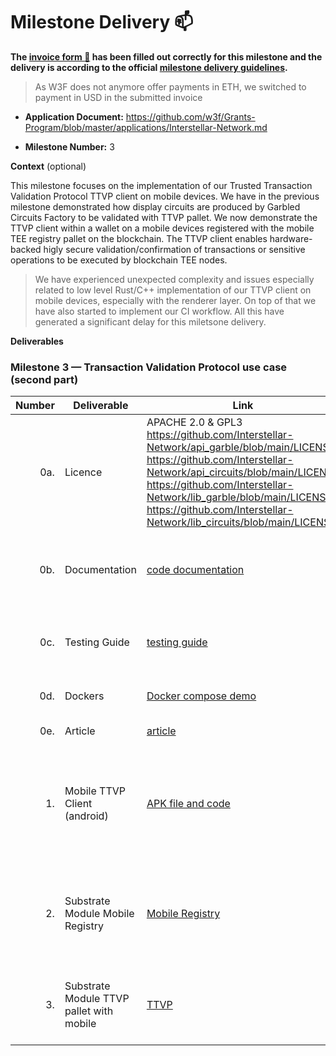 # Milestone Delivery :mailbox:



**The [invoice form :pencil:](https://docs.google.com/forms/d/e/1FAIpQLSfmNYaoCgrxyhzgoKQ0ynQvnNRoTmgApz9NrMp-hd8mhIiO0A/viewform) has been filled out correctly for this milestone and the delivery is according to the official [milestone delivery guidelines](https://github.com/w3f/Grants-Program/blob/master/docs/milestone-deliverables-guidelines.md).**  

> As W3F does not anymore offer payments in ETH, we switched to payment in USD in the submitted invoice

* **Application Document:** https://github.com/w3f/Grants-Program/blob/master/applications/Interstellar-Network.md

* **Milestone Number:**  3

**Context** (optional)

This milestone focuses on  the implementation of our Trusted Transaction Validation Protocol TTVP client 
on mobile devices. We have in the previous milestone demonstrated how display circuits are produced by Garbled Circuits Factory to be validated with TTVP pallet.
We now demonstrate the TTVP client within a wallet on a mobile devices registered with the mobile TEE registry pallet on the blockchain. 
The TTVP client enables hardware-backed higly secure validation/confirmation of transactions or sensitive operations to be executed by blockchain TEE nodes.
> We have experienced unexpected complexity and issues especially related to low level Rust/C++ implementation of our TTVP client on mobile devices, especially with the renderer layer. On top of that we have also started to implement our CI workflow. All this have generated a significant delay for this miletsone  delivery.


**Deliverables**


### Milestone 3 — Transaction Validation Protocol use case (second part)


| Number | Deliverable | Link | Notes  |
| -----: | ----------- | -----------|------------ |
| 0a. | Licence  |  APACHE 2.0 & GPL3 https://github.com/Interstellar-Network/api_garble/blob/main/LICENSE  https://github.com/Interstellar-Network/api_circuits/blob/main/LICENSE https://github.com/Interstellar-Network/lib_garble/blob/main/LICENSE https://github.com/Interstellar-Network/lib_circuits/blob/main/LICENSE | Only a part of the JustGarble repository is licenced with GPL3 and isolated with APIs |
| 0b. | Documentation  |  [code documentation](https://book.interstellar.gg/M3.html#code-documentation  ) | Please read first Garbled Circuit Factory (GCF) and Trusted Transaction Validation Protocol (TTVP) [overviews](https://book.interstellar.gg/M2.html#garbled-circuit-factory-gcf-overview)   |
| 0c. | Testing Guide | [testing guide](https://book.interstellar.gg/M3.html#testing-guide) | Core functions due to the specificity of the architecture are mainly covered with integration tests |
| 0d. | Dockers | [Docker compose demo](https://github.com/Interstellar-Network/Interstellar-Book/blob/docker-compose/docker-compose.yml) | [How to launch docker compose demo]( https://book.interstellar.gg/M3_demo_tutorial.html)   |
| 0e. | Article | [article](https://book.interstellar.gg/M3.html#article)  |   links in Mx Interstellar Book  |  
| 1. | Mobile TTVP Client (android) |  [APK file and code](https://github.com/Interstellar-Network/wallet-app/releases/tag/milestone3)    | The core code of Mobile TTVP client is shared by both Android and iOS, however the iOS version is not yet fully tested but a tested build will also be avalaible for iOS |  
| 2. | Substrate Module Mobile Registry|[Mobile Registry]( https://github.com/Interstellar-Network/substrate-offchain-worker-demo/tree/master/pallets/mobile-registry)  | This is the basic public mobile registry part that will remain on the non-TEE part of the blockchain, the other part will be delivered in M4| 
| 3. | Substrate Module TTVP pallet with mobile | [TTVP]( https://github.com/Interstellar-Network/substrate-offchain-worker-demo/tree/master/pallets/tx-validation ) | Update of the TTVP pallet to handle Transaction/sensitive operation confirmation on the mbile  | 

 
